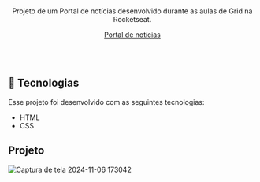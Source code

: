 
<br>
<p align="center">
Projeto de um Portal de notícias desenvolvido durante as aulas de Grid na Rocketseat.
</p>

<p align="center">
   <a href="k4hsantos.github.io/Portal-de-noticias/" target="_blank"
   >Portal de notícias</a
</p>

</p>
<br>

<br>


## 🚀 Tecnologias

Esse projeto foi desenvolvido com as seguintes tecnologias:

- HTML
- CSS

 ## Projeto

![Captura de tela 2024-11-06 173042](https://github.com/user-attachments/assets/84e94e02-b2b3-4ba3-a170-22bd19ef62b9)

